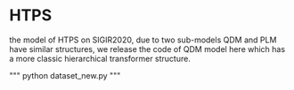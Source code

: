 # HTPS
the model of HTPS on SIGIR2020, due to two sub-models QDM and PLM have similar structures, we release the code of QDM model here which has a more classic hierarchical transformer structure.

"""
python dataset_new.py
"""
